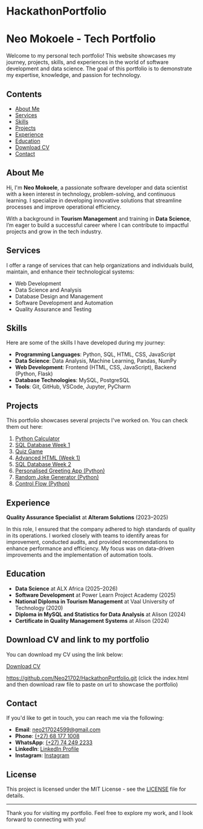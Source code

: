# HackathonPortfolio
# Neo Mokoele - Tech Portfolio

Welcome to my personal tech portfolio! This website showcases my journey, projects, skills, and experiences in the world of software development and data science. The goal of this portfolio is to demonstrate my expertise, knowledge, and passion for technology.

## Contents

- [About Me](#about-me)
- [Services](#services)
- [Skills](#skills)
- [Projects](#projects)
- [Experience](#experience)
- [Education](#education)
- [Download CV](#download-cv)
- [Contact](#contact)

## About Me

Hi, I'm **Neo Mokoele**, a passionate software developer and data scientist with a keen interest in technology, problem-solving, and continuous learning. I specialize in developing innovative solutions that streamline processes and improve operational efficiency. 

With a background in **Tourism Management** and training in **Data Science**, I’m eager to build a successful career where I can contribute to impactful projects and grow in the tech industry.

## Services

I offer a range of services that can help organizations and individuals build, maintain, and enhance their technological systems:

- Web Development
- Data Science and Analysis
- Database Design and Management
- Software Development and Automation
- Quality Assurance and Testing

## Skills

Here are some of the skills I have developed during my journey:

- **Programming Languages**: Python, SQL, HTML, CSS, JavaScript
- **Data Science**: Data Analysis, Machine Learning, Pandas, NumPy
- **Web Development**: Frontend (HTML, CSS, JavaScript), Backend (Python, Flask)
- **Database Technologies**: MySQL, PostgreSQL
- **Tools**: Git, GitHub, VSCode, Jupyter, PyCharm

## Projects

This portfolio showcases several projects I've worked on. You can check them out here:

1. [Python Calculator](https://github.com/Neo21702/My-calculator.git)
2. [SQL Database Week 1](https://github.com/PLP-Database-Design/wk-1-Neo21702.git)
3. [Quiz Game](https://github.com/Neo21702/-Simple-Quiz-Game-.git)
4. [Advanced HTML (Week 1)](https://github.com/PLP-WebTechnologies/feb-2025-advanced-html-Neo21702.git)
5. [SQL Database Week 2](https://github.com/PLP-Database-Design/wk-2a-Neo21702.git)
6. [Personalised Greeting App (Python)](https://github.com/Neo21702/personalised-greeting-app.git)
7. [Random Joke Generator (Python)](https://github.com/Neo21702/Random-Joke-Generator.git)
8. [Control Flow (Python)](https://github.com/Neo21702/contol_flow.py.git)

## Experience

**Quality Assurance Specialist** at **Alteram Solutions** (2023–2025)

In this role, I ensured that the company adhered to high standards of quality in its operations. I worked closely with teams to identify areas for improvement, conducted audits, and provided recommendations to enhance performance and efficiency. My focus was on data-driven improvements and the implementation of automation tools.

## Education

- **Data Science** at ALX Africa (2025–2026)
- **Software Development** at Power Learn Project Academy (2025)
- **National Diploma in Tourism Management** at Vaal University of Technology (2020)
- **Diploma in MySQL and Statistics for Data Analysis** at Alison (2024)
- **Certificate in Quality Management Systems** at Alison (2024)

## Download CV and link to my portfolio

You can download my CV using the link below:

[Download CV](https://drive.google.com/file/d/1RkksHZthHzWhoCaCxd1NgEntW7HzKyIw/view?usp=drive_link)

https://github.com/Neo21702/HackathonPortfolio.git (click the index.html and then download raw file to paste on url to showcase the portfolio)

## Contact

If you'd like to get in touch, you can reach me via the following:

- **Email**: [neo217024599@gmail.com](mailto:neo217024599@gmail.com)
- **Phone**: [(+27) 68 177 1008](tel:+27681771008)
- **WhatsApp**: [(+27) 74 249 2233](https://wa.me/27742492233)
- **LinkedIn**: [LinkedIn Profile](https://www.linkedin.com/in/yourlinkedin)
- **Instagram**: [Instagram](https://www.instagram.com/yourinstagram)

## License

This project is licensed under the MIT License - see the [LICENSE](LICENSE) file for details.

---

Thank you for visiting my portfolio. Feel free to explore my work, and I look forward to connecting with you!
